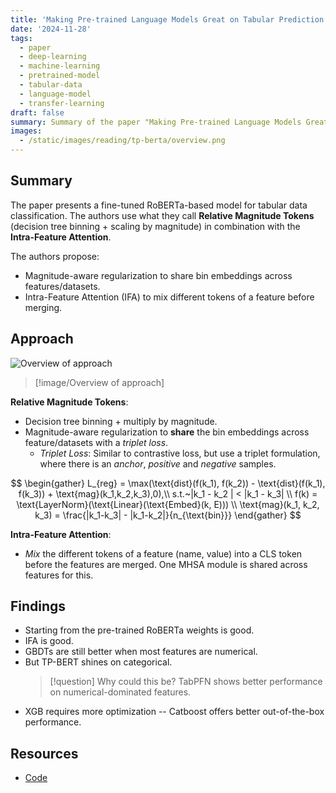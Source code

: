 ```yaml
---
title: 'Making Pre-trained Language Models Great on Tabular Prediction'
date: '2024-11-28'
tags:
  - paper
  - deep-learning
  - machine-learning
  - pretrained-model
  - tabular-data
  - language-model
  - transfer-learning
draft: false
summary: Summary of the paper "Making Pre-trained Language Models Great on Tabular Prediction"
images:
  - /static/images/reading/tp-berta/overview.png
---
```


## Summary

The paper presents a fine-tuned RoBERTa-based model for tabular data classification. The authors use what they call **Relative Magnitude Tokens** (decision tree binning + scaling by magnitude) in combination with the **Intra-Feature Attention**.

The authors propose:

- Magnitude-aware regularization to share bin embeddings across features/datasets.
- Intra-Feature Attention (IFA) to mix different tokens of a feature before merging.

## Approach

![Overview of approach](/static/images/reading/tp-berta/overview.png)

> [!image/Overview of approach]

**Relative Magnitude Tokens**:

- Decision tree binning + multiply by magnitude.
- Magnitude-aware regularization to **share** the bin embeddings across feature/datasets with a _triplet loss_.
  - _Triplet Loss_: Similar to contrastive loss, but use a triplet formulation, where there is an _anchor_, _positive_ and _negative_ samples.

$$
\begin{gather}
L_{reg} = \max(\text{dist}(f(k_1), f(k_2)) - \text{dist}(f(k_1), f(k_3)) + \text{mag}(k_1,k_2,k_3),0),\\
s.t.~|k_1 - k_2 | < |k_1 - k_3| \\
f(k) = \text{LayerNorm}(\text{Linear}(\text{Embed}(k, E))) \\
\text{mag}(k_1, k_2, k_3) = \frac{|k_1-k_3| - |k_1-k_2|}{n_{\text{bin}}}
\end{gather}
$$

**Intra-Feature Attention**:

- _Mix_ the different tokens of a feature (name, value) into a CLS token before the features are merged. One MHSA module is shared across features for this.

## Findings

- Starting from the pre-trained RoBERTa weights is good.
- IFA is good.
- GBDTs are still better when most features are numerical.
- But TP-BERT shines on categorical.
  > [!question]
  > Why could this be? TabPFN shows better performance on numerical-dominated features.
- XGB requires more optimization -- Catboost offers better out-of-the-box performance.

## Resources

- [Code](https://github.com/jyansir/tp-berta)
